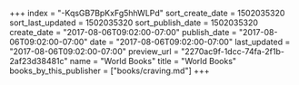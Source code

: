 +++
index = "-KqsGB7BpKxFg5hhWLPd"
sort_create_date = 1502035320
sort_last_updated = 1502035320
sort_publish_date = 1502035320
create_date = "2017-08-06T09:02:00-07:00"
publish_date = "2017-08-06T09:02:00-07:00"
date = "2017-08-06T09:02:00-07:00"
last_updated = "2017-08-06T09:02:00-07:00"
preview_url = "2270ac9f-1dcc-74fa-2f1b-2af23d38481c"
name = "World Books"
title = "World Books"
books_by_this_publisher = ["books/craving.md"]
+++
